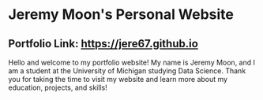 # Jeremy Moon's Personal Website


## Portfolio Link: https://jere67.github.io

Hello and welcome to my portfolio website! My name is Jeremy Moon, and I am a  student at the University of Michigan studying Data Science. Thank you for taking the time to visit my website and learn more about my education, projects, and skills!
